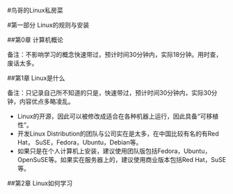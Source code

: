 #鸟哥的Linux私房菜


#第一部分 Linux的规则与安装

##第0章 计算机概论

备注：不影响学习的概念快速带过，预计时间30分钟内，实际18分钟。用时查，废话太多。

##第1章 Linux是什么

备注：只记录自己所不知道的只是，快速带过，预计时间30分钟内，实际30分钟，内容优点多略凌乱。


- Linux的开源，因此可以被修改成适合在各种机器上运行，因此具备“可移植性”。
- 开发Linux Distribution的团队与公司实在是太多，在中国比较有名的有Red Hat， SuSE，Fedora，Ubuntu，Debian等。
- 如果只是在个人计算机上安装，建议使用团队版包括Fedora，Ubuntu，OpenSuSE等。如果实在服务器上的，建议使用商业版本包括Red Hat，SuSE等。

##第2章 Linux如何学习



